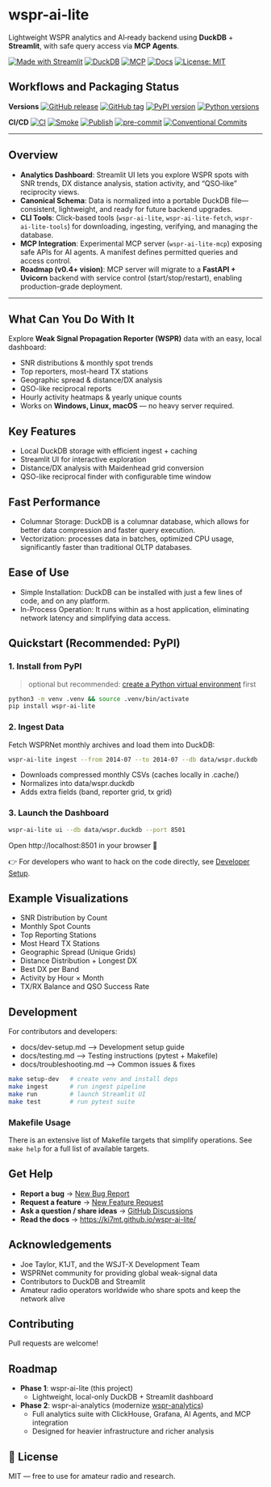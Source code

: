 # wspr-ai-lite
Lightweight WSPR analytics and AI‑ready backend using **DuckDB** + **Streamlit**, with safe query access via **MCP Agents**.

[![Made with Streamlit](https://img.shields.io/badge/Made%20with-Streamlit-FF4B4B)](https://streamlit.io/)
[![DuckDB](https://img.shields.io/badge/Database-DuckDB-blue)](https://duckdb.org/)
[![MCP](https://img.shields.io/badge/AI--Agent--Ready-MCP-green)](https://modelcontextprotocol.io/)
[![Docs](https://img.shields.io/badge/Docs-GitHub_Pages-blue)](https://ki7mt.github.io/wspr-ai-lite/)
[![License: MIT](https://img.shields.io/badge/License-MIT-yellow.svg)](LICENSE)

## Workflows and Packaging Status

**Versions**
[![GitHub release](https://img.shields.io/github/v/release/KI7MT/wspr-ai-lite)](https://github.com/KI7MT/wspr-ai-lite/releases)
[![GitHub tag](https://img.shields.io/github/tag/KI7MT/wspr-ai-lite?sort=semver)](https://github.com/KI7MT/wspr-ai-lite/tags)
[![PyPI version](https://img.shields.io/pypi/v/wspr-ai-lite.svg)](https://pypi.org/project/wspr-ai-lite/)
[![Python versions](https://img.shields.io/pypi/pyversions/wspr-ai-lite.svg)](https://pypi.org/project/wspr-ai-lite/)

**CI/CD**
[![CI](https://github.com/KI7MT/wspr-ai-lite/actions/workflows/ci.yml/badge.svg)](https://github.com/KI7MT/wspr-ai-lite/actions/workflows/ci.yml)
[![Smoke](https://github.com/KI7MT/wspr-ai-lite/actions/workflows/smoke.yml/badge.svg)](https://github.com/KI7MT/wspr-ai-lite/actions/workflows/smoke.yml)
[![Publish](https://github.com/KI7MT/wspr-ai-lite/actions/workflows/release.yml/badge.svg)](https://github.com/KI7MT/wspr-ai-lite/actions/workflows/release.yml)
[![pre-commit](https://github.com/KI7MT/wspr-ai-lite/actions/workflows/pre-commit.yml/badge.svg)](https://github.com/KI7MT/wspr-ai-lite/actions/workflows/pre-commit.yml)
[![Conventional Commits](https://img.shields.io/badge/Conventional%20Commits-1.0.0-yellow.svg)](https://conventionalcommits.org)

---

## Overview

- **Analytics Dashboard**: Streamlit UI lets you explore WSPR spots with SNR trends, DX distance analysis, station activity, and “QSO‑like” reciprocity views.
- **Canonical Schema**: Data is normalized into a portable DuckDB file—consistent, lightweight, and ready for future backend upgrades.
- **CLI Tools**: Click-based tools (`wspr-ai-lite`, `wspr-ai-lite-fetch`, `wspr-ai-lite-tools`) for downloading, ingesting, verifying, and managing the database.
- **MCP Integration**: Experimental MCP server (`wspr-ai-lite-mcp`) exposing safe APIs for AI agents. A manifest defines permitted queries and access control.
- **Roadmap (v0.4+ vision)**: MCP server will migrate to a **FastAPI + Uvicorn** backend with service control (start/stop/restart), enabling production-grade deployment.

---

## What Can You Do With It

Explore **Weak Signal Propagation Reporter (WSPR)** data with an easy, local dashboard:

- SNR distributions & monthly spot trends
- Top reporters, most-heard TX stations
- Geographic spread & distance/DX analysis
- QSO-like reciprocal reports
- Hourly activity heatmaps & yearly unique counts
- Works on **Windows, Linux, macOS** — no heavy server required.

## Key Features
- Local DuckDB storage with efficient ingest + caching
- Streamlit UI for interactive exploration
- Distance/DX analysis with Maidenhead grid conversion
- QSO-like reciprocal finder with configurable time window

## Fast Performance
- Columnar Storage: DuckDB is a columnar database, which allows for better data compression and faster query execution.
- Vectorization: processes data in batches, optimized CPU usage, significantly faster than traditional OLTP databases.

## Ease of Use
- Simple Installation: DuckDB can be installed with just a few lines of code, and on any platform.
- In-Process Operation: It runs within as a host application, eliminating network latency and simplifying data access.

## Quickstart (Recommended: PyPI)

### 1. Install from PyPI

> optional but recommended: [create a Python virtual environment](https://docs.python.org/3/library/venv.html) first

```bash
python3 -m venv .venv && source .venv/bin/activate
pip install wspr-ai-lite
```

### 2. Ingest Data
Fetch WSPRNet monthly archives and load them into DuckDB:

```bash
wspr-ai-lite ingest --from 2014-07 --to 2014-07 --db data/wspr.duckdb
```
- Downloads compressed monthly CSVs (caches locally in .cache/)
- Normalizes into data/wspr.duckdb
- Adds extra fields (band, reporter grid, tx grid)

### 3. Launch the Dashboard
```bash
wspr-ai-lite ui --db data/wspr.duckdb --port 8501
```
Open http://localhost:8501 in your browser 🎉

👉 For developers who want to hack on the code directly, see [Developer Setup](https://ki7mt.github.io/wspr-ai-lite/DEV_SETUP/).

## Example Visualizations
- SNR Distribution by Count
- Monthly Spot Counts
- Top Reporting Stations
- Most Heard TX Stations
- Geographic Spread (Unique Grids)
- Distance Distribution + Longest DX
- Best DX per Band
- Activity by Hour × Month
- TX/RX Balance and QSO Success Rate

## Development

For contributors and developers:
- docs/dev-setup.md --> Development setup guide
- docs/testing.md --> Testing instructions (pytest + Makefile)
- docs/troubleshooting.md --> Common issues & fixes

```bash
make setup-dev   # create venv and install deps
make ingest      # run ingest pipeline
make run         # launch Streamlit UI
make test        # run pytest suite
```

### Makefile Usage

There is an extensive list of Makefile targets that simplify operations. See `make help` for a full list of available targets.

## Get Help
- **Report a bug** → [New Bug Report](https://github.com/KI7MT/wspr-ai-lite/issues/new?template=bug_report.yml)
- **Request a feature** → [New Feature Request](https://github.com/KI7MT/wspr-ai-lite/issues/new?template=feature_request.yml)
- **Ask a question / share ideas** → [GitHub Discussions](https://github.com/KI7MT/wspr-ai-lite/discussions)
- **Read the docs** → https://ki7mt.github.io/wspr-ai-lite/

## Acknowledgements
- Joe Taylor, K1JT, and the WSJT-X Development Team
- WSPRNet community for providing global weak-signal data
- Contributors to DuckDB and Streamlit
- Amateur radio operators worldwide who share spots and keep the network alive

## Contributing
Pull requests are welcome!

## Roadmap
- **Phase 1**: wspr-ai-lite (this project)
  - Lightweight, local-only DuckDB + Streamlit dashboard
- **Phase 2**: wspr-ai-analytics (modernize [wspr-analytics](https://github.com/KI7MT/wspr-analytics))
  - Full analytics suite with ClickHouse, Grafana, AI Agents, and MCP integration
  - Designed for heavier infrastructure and richer analysis

## 📜 License
MIT — free to use for amateur radio and research.

